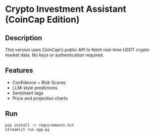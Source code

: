 # Crypto Investment Assistant (CoinCap Edition)

## Description
This version uses CoinCap's public API to fetch real-time USDT crypto market data. No keys or authentication required.

## Features
- Confidence + Risk Scores
- LLM-style predictions
- Sentiment tags
- Price and projection charts

## Run
```
pip install -r requirements.txt
streamlit run app.py
```